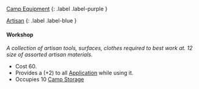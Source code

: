 [Camp Equipment](Game/Assets#Camp%20Equipment)
{: .label .label-purple }

[Artisan](Game/Designing-Armour#Artisan)
{: .label .label-blue }

#### Workshop
*A collection of artisan tools, surfaces, clothes required to best work at. 12 size of assorted artisan materials.*

* Cost 60.
* Provides a (+2) to all [Application](Game/Core/Intelligence#Application) while using it.
* Occupies 10 [Camp Storage](Game/Storage#Camp%20Storage)
